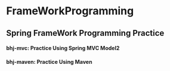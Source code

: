 # FrameWorkProgramming
## Spring FrameWork Programming Practice
#### bhj-mvc: Practice Using Spring MVC Model2
#### bhj-maven: Practice Using Maven
